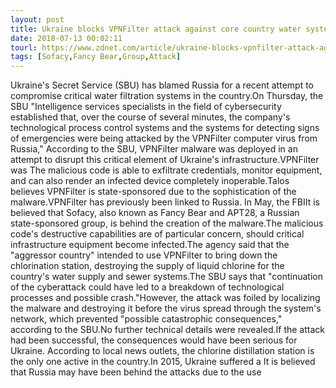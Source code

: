 ```yaml
---
layout: post
title: Ukraine blocks VPNFilter attack against core country water system
date: 2018-07-13 00:02:11
tourl: https://www.zdnet.com/article/ukraine-blocks-vpnfilter-attack-against-core-country-water-system/
tags: [Sofacy,Fancy Bear,Group,Attack]
---
```

Ukraine's Secret Service (SBU) has blamed Russia for a recent attempt to compromise critical water filtration systems in the country.On Thursday, the SBU "Intelligence services specialists in the field of cybersecurity established that, over the course of several minutes, the company's technological process control systems and the systems for detecting signs of emergencies were being attacked by the VPNFilter computer virus from Russia," According to the SBU, VPNFilter malware was deployed in an attempt to disrupt this critical element of Ukraine's infrastructure.VPNFilter was The malicious code is able to exfiltrate credentials, monitor equipment, and can also render an infected device completely inoperable.Talos believes VPNFilter is state-sponsored due to the sophistication of the malware.VPNFilter has previously been linked to Russia. In May, the FBIIt is believed that Sofacy, also known as Fancy Bear and APT28, a Russian state-sponsored group, is behind the creation of the malware.The malicious code's destructive capabilities are of particular concern, should critical infrastructure equipment become infected.The agency said that the "aggressor country" intended to use VPNFilter to bring down the chlorination station, destroying the supply of liquid chlorine for the country's water supply and sewer systems.The SBU says that "continuation of the cyberattack could have led to a breakdown of technological processes and possible crash."However, the attack was foiled by localizing the malware and destroying it before the virus spread through the system's network, which prevented "possible catastrophic consequences," according to the SBU.No further technical details were revealed.If the attack had been successful, the consequences would have been serious for Ukraine. According to local news outlets, the chlorine distillation station is the only one active in the country.In 2015, Ukraine suffered a It is believed that Russia may have been behind the attacks due to the use